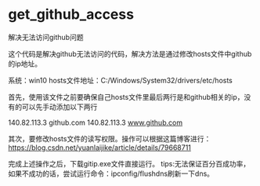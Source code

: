 # get_github_access
解决无法访问github问题
  
这个代码是解决github无法访问的代码，解决方法是通过修改hosts文件中github的ip地址。

系统：win10
hosts文件地址：C:/Windows/System32/drivers/etc/hosts

首先，使用该文件之前要确保自己hosts文件里最后两行是和github相关的ip，没有的可以先手动添加以下两行

140.82.113.3 github.com
140.82.113.3 www.github.com

其次，要修改hosts文件的读写权限。操作可以根据这篇博客进行：https://blog.csdn.net/yuanlaijike/article/details/79668711

完成上述操作之后，下载gitip.exe文件直接运行。
tips:无法保证百分百成功率，如果不成功的话，尝试运行命令：ipconfig/flushdns刷新一下dns。

